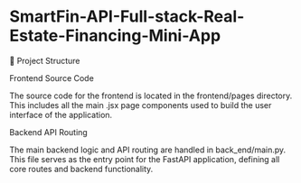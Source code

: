 # SmartFin-API-Full-stack-Real-Estate-Financing-Mini-App
📁 Project Structure

Frontend Source Code

The source code for the frontend is located in the frontend/pages directory.
This includes all the main .jsx page components used to build the user interface of the application.

Backend API Routing

The main backend logic and API routing are handled in back_end/main.py.
This file serves as the entry point for the FastAPI application, defining all core routes and backend functionality.


